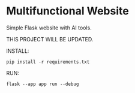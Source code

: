 # Multifunctional Website
Simple Flask website with AI tools.

THIS PROJECT WILL BE UPDATED.


INSTALL:
```shell
pip install -r requirements.txt
```

RUN:
```shell
flask --app app run --debug
```
